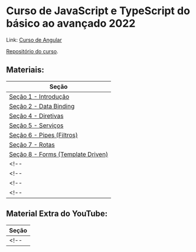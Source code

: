 # Curso de JavaScript e TypeScript do básico ao avançado 2022

Link: [Curso de Angular](https://loiane.training/curso/angular)

[Repositório do curso](https://github.com/loiane/curso-angular).

## Materiais:

| Seção |
| --- |
| [Seção 1 - Introdução](/angular/curso-loiane/01-primeiro-projeto/) |
| [Seção 2 - Data Binding](/angular/curso-loiane/02-data-binding/) |
| [Seção 4 - Diretivas](/angular/curso-loiane/04-diretivas/) |
| [Seção 5 - Serviços](/angular/curso-loiane/05-servicos/) |
| [Seção 6 - Pipes (Filtros)](/angular/curso-loiane/06-pipes/) |
| [Seção 7 - Rotas](/angular/curso-loiane/07-rotas/) |
| [Seção 8 - Forms (Template Driven)](/angular/curso-loiane/08-forms-template/) |
<!-- | [Seção 9 - Forms (Reativos)](/angular/curso-loiane/09-forms-reactive/) | -->
<!-- | [Seção 10 - HTTP](/angular/curso-loiane/10-http/) | -->
<!-- | [Seção 11 - Debug](/angular/curso-loiane/11-debug/) | -->
<!-- | [Seção 12 - Build e Deploy](/angular/curso-loiane/12-build-deploy/) | -->

## Material Extra do YouTube:

| Seção |
| --- |
<!-- |  | -->